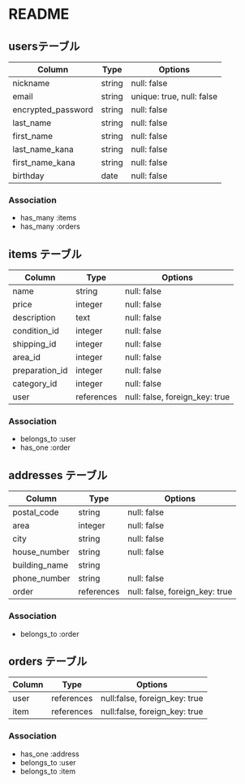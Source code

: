 # README

## usersテーブル

| Column               | Type    | Options                   |
| -------------------- | ------- | ------------------------- |
| nickname             | string  | null: false               |
| email                | string  | unique: true, null: false |
| encrypted_password   | string  | null: false               |
| last_name            | string  | null: false               |
| first_name           | string  | null: false               |
| last_name_kana       | string  | null: false               |
| first_name_kana      | string  | null: false               |
| birthday             | date    | null: false               |


### Association

- has_many :items
- has_many :orders

## items テーブル

| Column         | Type       | Options                              |
| -------------  | ---------- | ------------------------------------ |
| name           | string     | null: false                          |
| price          | integer    | null: false                          |
| description    | text       | null: false                          |
| condition_id   | integer    | null: false                          |
| shipping_id    | integer    | null: false                          |
| area_id        | integer    | null: false                          |  
| preparation_id | integer    | null: false                          |
| category_id    | integer    | null: false                          |
| user           | references | null: false, foreign_key: true       |

### Association

- belongs_to :user
- has_one :order

## addresses テーブル

| Column           | Type       | Options                        |
| ---------------- | ---------- | ------------------------------ |
| postal_code      | string     | null: false                    |
| area             | integer    | null: false                    |
| city             | string     | null: false                    |
| house_number     | string     | null: false                    |
| building_name    | string     |                                |
| phone_number     | string     | null: false                    |
| order            | references | null: false, foreign_key: true |


### Association
- belongs_to :order

## orders テーブル

| Column | Type       | Options                        |
| ------ | ---------- | ------------------------------ |
| user   | references | null:false, foreign_key: true  | 
| item   | references | null:false, foreign_key: true  |

### Association
- has_one :address
- belongs_to :user
- belongs_to :item
